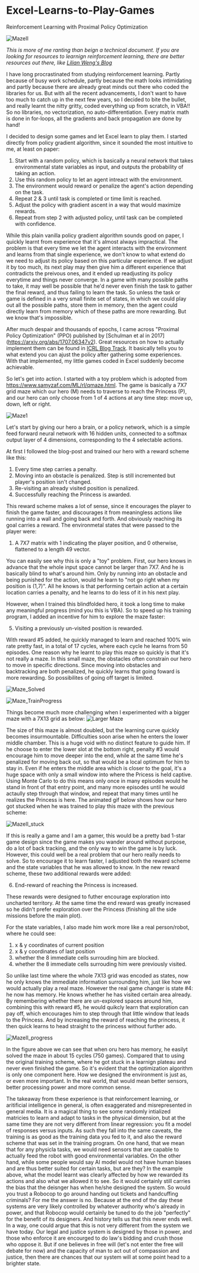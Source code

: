# Excel-Learns-to-Play-Games
Reinforcement Learning with Proximal Policy Optimization

![MazeII](/Screenshots/MazeII_Solved.gif)

*This is more of me ranting than beign a technical document. If you are looking for resources to learnign reinforcement learning, there are better resources out there, like [Lilian Weng's Blog](https://lilianweng.github.io/)*

I have long procrastinated from studying reinforcement learning. Partly because of busy work schedule, partly because the math looks intimidating and partly because there are already great minds out there who coded the libraries for us. But with all the recent advancements, I don't want to have too much to catch up in the next few years, so I decided to bite the bullet, and really learnt the nitty gritty, coded everything up from scratch, in VBA!! So no libraries, no vectorization, no auto-differentiation. Every matrix math is done in for-loops, all the gradients and back propagation are done by hand!

I decided to design some games and let Excel learn to play them. I started directly from policy gradient algorithm, since it sounded the most intuitive to me, at least on paper:
1. Start with a random policy, which is basically a neural network that takes environmental state variables as input, and outputs the probability of taking an action.
2. Use this random policy to let an agent intreact with the environment.
3. The environment would reward or penalize the agent's action depending on the task.
4. Repeat 2 & 3 until task is completed or time limit is reached.
5. Adjust the policy with gradient ascent in a way that would maximize rewards.
6. Repeat from step 2 with adjusted policy, until task can be completed with confidence.

While this plain vanilla policy gradient algorithm sounds good on paper, I quickly learnt from experience that it's almost always impractical. The problem is that every time we let the agent interacts with the environment and learns from that single experience, we don't know to what extend do we need to adjust its policy based on this particular experience. If we adjust it by too much, its next play may then give him a different experience that contradicts the preivous ones, and it ended up readjusting its policy everytime and things never converge. In a game with many possible paths to take, it may well be possible that he'd never even finish the task to gather the final reward, and thus failing to learn the task. So unless the task or game is defined in a very small finite set of states, in which we could play out all the possible paths, store them in memory, then the agent could directly learn from memory which of these paths are more rewarding. But we know that's impossible.

After much despair and thousands of epochs, I came across "Proximal Policy Optimization" (PPO) published by [Schulman et al in 2017] (https://arxiv.org/abs/1707.06347v2). Great resources on how to actually implement them can be found in [ICRL Blog Track](https://iclr-blog-track.github.io/2022/03/25/ppo-implementation-details/). It basically tells you to what extend you can ajust the policy after gathering some experiences. With that implemented, my little games coded in Excel suddenly become achievable.

So let's get into action. I started with a toy problem which is adopted from https://www.samyzaf.com/ML/rl/qmaze.html. The game is basically a 7X7 grid maze which our hero (M) needs to traverse to reach the Princess (P), and our hero can only choose from 1 of 4 actions at any time step: move up, down, left or right.

![Maze1](/Screenshots/Maze_Features.png)

Let's start by giving our hero a brain, or a policy network, which is a simple feed forward neural network with 16 hidden units, connected to a softmax output layer of 4 dimensions, corresponding to the 4 selectable actions.

At first I followed the blog-post and trained our hero with a reward scheme like this:
1. Every time step carries a penalty.
2. Moving into an obstacle is penalized. Step is still incremented but player's position isn't changed.
3. Re-visiting an already visited position is penalized.
4. Successfully reaching the Princess is awarded.

This reward scheme makes a lot of sense, since it encourages the player to finish the game faster, and discourages it from meaningless actions like running into a wall and going back and forth. And obviously reaching its goal carries a reward. The environmetal states that were passed to the player were:
1. A 7X7 matrix with 1 indicating the player position, and 0 otherwise, flattened to a length 49 vector.

You can easily see why this is only a "toy" problem. First, our hero knows in advance that the whole input space cannot be larger than 7X7. And he is basically blind to what's around him. Only by running into an obstacle and being punished for the action, would he learn to "not go right when my position is (1,7)". All he knows is that performing certain action at a certain location carries a penalty, and he learns to do less of it in his next play.

However, when I trained this blindfolded hero, it took a long time to make any meaningful progress (mind you this is VBA). So to speed up his training program, I added an incentive for him to explore the maze faster: 

5. Visiting a previously un-visited position is rewarded.

With reward #5 added, he quickly managed to learn and reached 100% win rate pretty fast, in a total of 17 cycles, where each cycle he learns from 50 episodes. One reason why he learnt to play this maze so quickly is that it's not really a maze. In this small maze, the obstacles often constrain our hero to move in specific directions. Since moving into obstacles and backtracking are both penalized, he quickly learns that going foward is more rewarding. So possibilites of going off target is limited.



![Maze_Solved](/Screenshots/Maze_solved.gif)

![Maze_TrainProgress](/Screenshots/Maze_TrainingProgress.jpg)

Things become much more challenging when I experimented with a bigger maze with a 7X13 grid as below:
![Larger Maze](/Screenshots/Maze_Compared.jpg)

The size of this maze is almost doubled, but the learning curve quickly becomes insurmountable. Difficulties soon arise when he enters the lower middle chamber. This is a huge void with no distinct feature to guide him. If he choose to enter the lower slot at the bottom right,  penalty #3 would encourage him to move deeper into the end, while at the same time he's penalized for moving back out, so that would be a local optimum for him to stay in. Even if he enters the middle area which is closer to the goal, it's a huge space with only a small window into where the Pricess is held captive. Using Monte Carlo to do this means only once in many episodes would he stand in front of that entry point, and many more episodes until he would actaully step through that window, and repeat that many times until he realizes the Princess is here. The animated gif below shows how our hero got stucked when he was trained to play this maze with the previous scheme:

![MazeII_stuck](/Screenshots/MazeII_stuck.gif)

If this is really a game and I am a gamer, this would be a pretty bad 1-star game design since the game makes you wander around without purpose, do a lot of back tracking, and the only way to win the game is by luck. However, this could well be a real problem that our hero really needs to solve. So to encourage it to learn faster, I adjusted both the reward scheme and the state variables that he was allowed to know. In the new reward scheme, these two additional rewards were added:

6. End-reward of reaching the Princess is increased.

These rewards were designed to futher encourage exploration into uncharted territory. At the same time the end reward was greatly increased so he didn't prefer exploration over the Princess (finishing all the side missions before the main plot).

For the state variables, I also made him work more like a real person/robot, where he could see:
1. x & y coordinates of current position
2. x & y coordinates of last position
3. whether the 8 immediate cells surrouding him are blocked.
4. whether the 8 immediate cells surrouding him were previously visited.

So unlike last time where the whole 7X13 grid was encoded as states, now he only knows the immediate information surrounding him, just like how we would actually play a real maze. However the real game changer is state #4: he now has memory. He knows whether he has visited certain area already. By remembering whether there are un-explored spaces around him, combining this with reward #5, he would quikcly learn that exploration can pay off, which encourages him to step through that little window that leads to the Princess. And by increasing the reward of reaching the princess, it then quick learns to head straight to the princess without further ado.

![MazeII_progress](/Screenshots/MazeII_TrainingProgress_withvswithoutMemory.jpg)

In the figure above we can see that when oru hero has memory, he easilyt solved the maze in about 15 cycles (750 games). Compared that to using the original training scheme, where he got stuck in a learnign plateau and never even finished the game. So it's evident that the optimization algorithm is only one component here. How we designed the environment is just as, or even more important. In the real world, that would mean better sensors, better processing power and more common sense.

The takeaway from these experience is that reinforcement learning, or aritificial intelligence in general, is often exaggerated and misrepresented in general media. It is a magical thing to see some randomly intialized matricies to learn and adapt to tasks in the physical dimension, but at the same time they are not very different from linear regression: you fit a model of responses versus inputs. As such they fall into the same caveats, the training is as good as the training data you fed to it, and also the reward scheme that was set in the training program. On one hand, that we mean that for any physicla tasks, we would need sensors that are capable to actually feed the robot with good environmental variables. On the other hand, while some people would say AI model would not have human biases and are thus better suited for certain tasks, but are they? In the example above, what the model learnt was clearly affected by how we rewarded its actions and also what we allowed it to see. So it would certainly still carries the bias that the deisnger has when he/she designed the system.
So would you trust a Robocop to go around handing out tickets and handcuffing criminals? For me the answer is no. Because at the end of the day these systems are very likely controlled by whatever authority who's already in power, and that Robocop would certainly be tuned to do the job "perfectly" for the benefit of its designers. And history tells us that this never ends well. In a way, one could argue that this is not very different from the system we have today. Our legal and justice system is designed by those in power, and those who enforce it are encourged to do law's bidding and crush those who oppose it. But if one believes in free will (let's not enter the free will debate for now) and the capacity of man to act out of compassion and justice, then there are chances that our system will at some point head to a brighter state.
